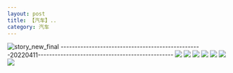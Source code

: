 ```yaml
---
layout: post
title: 【汽车】..
category: 汽车
---
```

![story_new_final](http://rh8cub8wq.hd-bkt.clouddn.com/img/story_new_final_0322.png)
--------------------------------------------------20220411------------------------------------------------
![](http://rh8cub8wq.hd-bkt.clouddn.com/img/car-220412-1.png)
![](http://rh8cub8wq.hd-bkt.clouddn.com/img/car-220412-2.png)
![](http://rh8cub8wq.hd-bkt.clouddn.com/img/car-220412-3.png)
![](http://rh8cub8wq.hd-bkt.clouddn.com/img/car-220412-4.png)
![](http://rh8cub8wq.hd-bkt.clouddn.com/img/car-220417-1.png)
![](http://rh8dao9dj.hd-bkt.clouddn.com/img/car-220530=2.jpg)
![](http://rh8dao9dj.hd-bkt.clouddn.com/img/car-220530=1.jpg)
  




